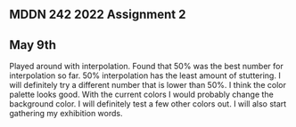 ## MDDN 242 2022 Assignment 2

## May 9th

  Played around with interpolation.  Found that 50% was the best number for interpolation so far.  50% interpolation has the least amount of stuttering.  I will definitely try a different number that is lower than 50%.  I think the color palette looks good.  With the current colors I would probably change the background color.  I will definitely test a few other colors out.  I will also start gathering my exhibition words.
